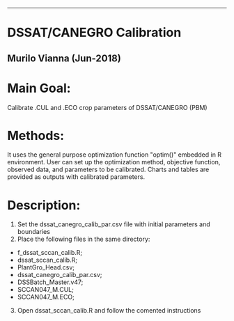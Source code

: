 ---------------------------------
# DSSAT/CANEGRO Calibration
Murilo Vianna (Jun-2018)
----------------------------------


# Main Goal:
Calibrate .CUL and .ECO crop parameters of DSSAT/CANEGRO (PBM)

# Methods:
It uses the general purpose optimization function "optim()" embedded in R environment. User can set up the optimization method, objective function, observed data, and parameters to be calibrated. Charts and tables are provided as outputs with calibrated parameters.

# Description:
1) Set the dssat_canegro_calib_par.csv file with initial parameters and boundaries
2) Place the following files in the same directory: 
- f_dssat_sccan_calib.R;
- dssat_sccan_calib.R;
- PlantGro_Head.csv;
- dssat_canegro_calib_par.csv;
- DSSBatch_Master.v47;
- SCCAN047_M.CUL;
- SCCAN047_M.ECO;

3) Open dssat_sccan_calib.R and follow the comented instructions
